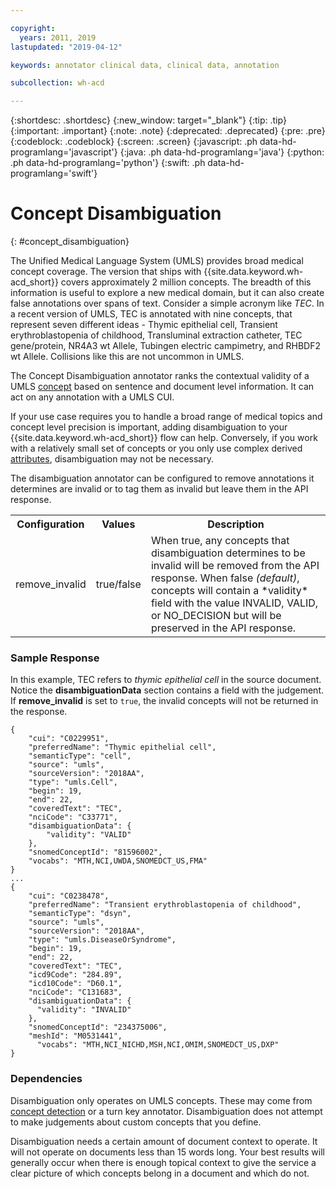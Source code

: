 ```yaml
---

copyright:
  years: 2011, 2019
lastupdated: "2019-04-12"

keywords: annotator clinical data, clinical data, annotation

subcollection: wh-acd

---
```


{:shortdesc: .shortdesc}
{:new_window: target="_blank"}
{:tip: .tip}
{:important: .important}
{:note: .note}
{:deprecated: .deprecated}
{:pre: .pre}
{:codeblock: .codeblock}
{:screen: .screen}
{:javascript: .ph data-hd-programlang='javascript'}
{:java: .ph data-hd-programlang='java'}
{:python: .ph data-hd-programlang='python'}
{:swift: .ph data-hd-programlang='swift'}

# Concept Disambiguation
{: #concept_disambiguation}

The Unified Medical Language System (UMLS) provides broad medical concept coverage.  The version that ships with {{site.data.keyword.wh-acd_short}} covers approximately 2 million concepts.  The breadth of this information is useful to explore a new medical domain, but it can also create false annotations over spans of text.  Consider a simple acronym like _TEC_.  In a recent version of UMLS, TEC is annotated with nine concepts, that represent seven different ideas - Thymic epithelial cell, Transient erythroblastopenia of childhood, Transluminal extraction catheter, TEC gene/protein, NR4A3 wt Allele, Tubingen electric campimetry, and RHBDF2 wt Allele.  Collisions like this are not uncommon in UMLS.

The Concept Disambiguation annotator ranks the contextual validity of a UMLS [concept](/docs/wh-acd?topic=wh-acd-concept_detection#concept_detection) based on sentence and document level information.  It can act on any annotation with a UMLS CUI.

If your use case requires you to handle a broad range of medical topics and concept level precision is important, adding disambiguation to your {{site.data.keyword.wh-acd_short}} flow can help.  Conversely, if you work with a relatively small set of concepts or you only use complex derived  [attributes](/docs/wh-acd?topic=wh-acd-attribute_detection#attribute_detection), disambiguation may not be necessary.

The disambiguation annotator can be configured to remove annotations it determines are invalid or to tag them as invalid but leave them in the API response.

<table>
  <tr>
    <th>Configuration</th>
    <th>Values</th>
    <th>Description</th>
  </tr>
  <tr>
    <td>remove_invalid</td>
    <td>true/false</td>
    <td>When true, any concepts that disambiguation determines to be invalid will be removed from the API response.  When false <i>(default)</i>, concepts will contain a *validity* field with the value INVALID, VALID, or NO_DECISION but will be preserved in the API response.</td>
  </tr>

</table>

### Sample Response

In this example, TEC refers to *thymic epithelial cell* in the source document.  Notice the **disambiguationData** section contains a field with the judgement.  If **remove_invalid** is set to `true`, the invalid concepts will not be returned in the response.

```
{
    "cui": "C0229951",
    "preferredName": "Thymic epithelial cell",
    "semanticType": "cell",
    "source": "umls",
    "sourceVersion": "2018AA",
    "type": "umls.Cell",
    "begin": 19,
    "end": 22,
    "coveredText": "TEC",
    "nciCode": "C33771",
    "disambiguationData": {
        "validity": "VALID"
    },
    "snomedConceptId": "81596002",
    "vocabs": "MTH,NCI,UWDA,SNOMEDCT_US,FMA"
}
...
{
    "cui": "C0238478",
    "preferredName": "Transient erythroblastopenia of childhood",
    "semanticType": "dsyn",
    "source": "umls",
    "sourceVersion": "2018AA",
    "type": "umls.DiseaseOrSyndrome",
    "begin": 19,
    "end": 22,
    "coveredText": "TEC",
    "icd9Code": "284.89",
    "icd10Code": "D60.1",
    "nciCode": "C131683",
    "disambiguationData": {
      "validity": "INVALID"
    },
    "snomedConceptId": "234375006",
    "meshId": "M0531441",
      "vocabs": "MTH,NCI_NICHD,MSH,NCI,OMIM,SNOMEDCT_US,DXP"
}
```

### Dependencies

Disambiguation only operates on UMLS concepts.  These may come from [concept detection](/docs/wh-acd?topic=wh-acd-concept_detection#concept_detection) or a turn key annotator.  Disambiguation does not attempt to make judgements about custom concepts that you define.

Disambiguation needs a certain amount of document context to operate.  It will not operate on documents less than 15 words long.  Your best results will generally occur when there is enough topical context to give the service a clear picture of which concepts belong in a document and which do not.
